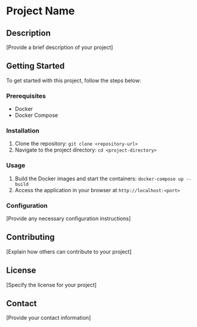 # Project Name

## Description

[Provide a brief description of your project]

## Getting Started

To get started with this project, follow the steps below:

### Prerequisites

- Docker
- Docker Compose

### Installation

1. Clone the repository: `git clone <repository-url>`
2. Navigate to the project directory: `cd <project-directory>`

### Usage

1. Build the Docker images and start the containers: `docker-compose up --build`
2. Access the application in your browser at `http://localhost:<port>`

### Configuration

[Provide any necessary configuration instructions]

## Contributing

[Explain how others can contribute to your project]

## License

[Specify the license for your project]

## Contact

[Provide your contact information]
